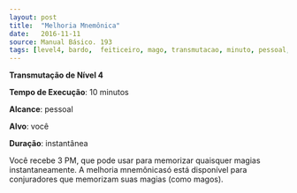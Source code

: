 ```yaml
---
layout: post
title:  "Melhoria Mnemônica"
date:   2016-11-11
source: Manual Básico. 193
tags: [level4, bardo,  feiticeiro, mago, transmutacao, minuto, pessoal, voce, instantanea]
---
```


**Transmutação de Nível 4**

**Tempo de Execução**: 10 minutos

**Alcance**: pessoal

**Alvo**: você

**Duração**: instantânea

Você recebe 3 PM, que pode usar para memorizar quaisquer magias instantaneamente. A melhoria mnemônicasó está disponível para conjuradores que memorizam suas magias (como magos).